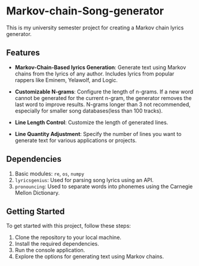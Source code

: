 # Markov-chain-Song-generator

This is my university semester project for creating a Markov chain lyrics generator.

## Features

- **Markov-Chain-Based lyrics Generation**: Generate text using Markov chains from the lyrics of any author. Includes lyrics from popular rappers like Eminem, Yelawolf, and Logic.

- **Customizable N-grams**: Configure the length of n-grams. If a new word cannot be generated for the current n-gram, the generator removes the last word to improve results. N-grams longer than 3 not recommended, especially for smaller song databases(less than 100 tracks).

- **Line Length Control**: Customize the length of generated lines.

- **Line Quantity Adjustment**: Specify the number of lines you want to generate text for various applications or projects.

## Dependencies

1. Basic modules: `re`, `os`, `numpy`
2. `lyricsgenius`: Used for parsing song lyrics using an API.
3. `pronouncing`: Used to separate words into phonemes using the Carnegie Mellon Dictionary.

## Getting Started

To get started with this project, follow these steps:

1. Clone the repository to your local machine.
2. Install the required dependencies.
3. Run the console application.
4. Explore the options for generating text using Markov chains.



